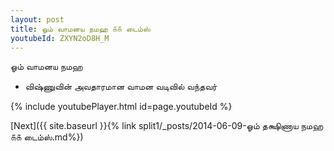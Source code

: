 ```yaml
---
layout: post
title: ஓம் வாமனய நமஹ ௧௧ டைம்ஸ்
youtubeId: ZXYN2oD8H_M
---
```

 
 
 ஓம் வாமனய நமஹ  
 
 -  விஷ்ணுவின் அவதாரமான வாமன வடிவில் வந்தவர் 
 
  
 
  
 
 
 
 
 
 


{% include youtubePlayer.html id=page.youtubeId %}
 
[Next]({{ site.baseurl }}{% link  split1/_posts/2014-06-09-ஓம் தக்ஷிணாய நமஹ ௧௧ டைம்ஸ்.md%})
 
